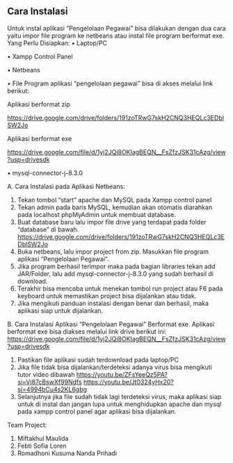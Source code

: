 ## Cara Instalasi
Untuk instal aplikasi “Pengelolaan Pegawai” bisa dilakukan dengan dua cara yaitu impor file program ke netbeans atau instal file program berformat exe.
Yang Perlu Disiapkan:
•	Laptop/PC

•	Xampp Control Panel

•	Netbeans

•	File Program aplikasi “pengelolaan pegawai” bisa di akses melalui link berikut:

Aplikasi berformat zip

https://drive.google.com/drive/folders/191zoTRwG7skH2CNQ3HEQLc3EDblSW2Jo

Aplikasi berformat exe

https://drive.google.com/file/d/1yj2JQi8OKIagBEQN__FsZfzJSK31cAzg/view?usp=drivesdk

•	mysql-connector-j-8.3.0

A.	Cara Instalasi pada Aplikasi Netbeans:
1.	Tekan tombol “start” apache dan MySQL pada Xampp control panel 
2.	Tekan admin pada baris MySQL, kemudian akan otomatis diarahkan pada localhost phpMyAdmin untuk membuat database. 
3.	Buat database baru lalu impor file drive yang terdapat pada folder “database”  di bawah.
https://drive.google.com/drive/folders/191zoTRwG7skH2CNQ3HEQLc3EDblSW2Jo 
4.	Buka netbeans, lalu impor project from zip. Masukkan file program aplikasi “Pengelolaan Pegawai”.
5.	Jika program berhasil terimpor maka pada bagian libraries tekan add JAR/Folder, lalu add mysql-connector-j-8.3.0 yang sudah berhasil di download. 
6.	Terakhir bisa mencoba untuk menekan tombol run project atau F6 pada keyboard untuk memastikan project bisa dijalankan atau tidak.
7.	Jika mengikuti panduan instalasi dengan benar dan berhasil, maka aplikasi siap untuk dijalankan.

B.	Cara Instalasi Aplikasi “Pengelolaan Pegawai” Berformat exe.
Aplikasi berformat exe bisa diakses melalui link drive berikut ini:
https://drive.google.com/file/d/1yj2JQi8OKIagBEQN__FsZfzJSK31cAzg/view?usp=drivesdk

1. Pastikan file aplikasi sudah terdownload pada laptop/PC
2. Jika file tidak bisa dijalankan/terdeteksi adanya virus bisa mengikuti tutor video dibawah
    https://youtu.be/ZFsYeeQz5PA?si=Vj87cBswXf99Ndfs
    https://youtu.be/Jt0324yHx20?si=4994bCu4s2KL6gbg
3. Selanjutnya jika file sudah tidak lagi terdeteksi virus, maka aplikasi siap untuk di instal dan jangan lupa untuk menghidupkan apache dan mysql pada xampp control panel agar aplikasi bisa dijalankan.



Team Project:
1.	Miftakhul Maulida
2.	Febti Sofia Loren
3.	Romadhoni Kusuma Nanda Prihadi
